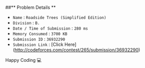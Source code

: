##** Problem Details **
 
- `Name`                      : `Roadside Trees (Simplified Edition)`
- `Division`                  : `B.`
- `Date / Time of Submission` : `280 ms`
- `Memory Consumed`           : `3700 KB`
- `Submission ID`             : `36932290`
- `Submission Link`           : [Click Here] (http://codeforces.com/contest/265/submission/36932290)

Happy Coding  :computer: